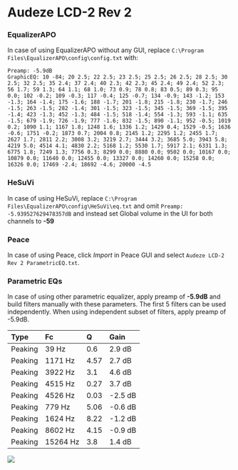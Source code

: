 # Audeze LCD-2 Rev 2

### EqualizerAPO
In case of using EqualizerAPO without any GUI, replace `C:\Program Files\EqualizerAPO\config\config.txt`
with:
```
Preamp: -5.9dB
GraphicEQ: 10 -84; 20 2.5; 22 2.5; 23 2.5; 25 2.5; 26 2.5; 28 2.5; 30 2.5; 32 2.5; 35 2.4; 37 2.4; 40 2.3; 42 2.3; 45 2.4; 49 2.4; 52 2.3; 56 1.7; 59 1.3; 64 1.1; 68 1.0; 73 0.9; 78 0.8; 83 0.5; 89 0.3; 95 0.0; 102 -0.2; 109 -0.3; 117 -0.4; 125 -0.7; 134 -0.9; 143 -1.2; 153 -1.3; 164 -1.4; 175 -1.6; 188 -1.7; 201 -1.8; 215 -1.8; 230 -1.7; 246 -1.5; 263 -1.5; 282 -1.4; 301 -1.5; 323 -1.5; 345 -1.5; 369 -1.5; 395 -1.4; 423 -1.3; 452 -1.3; 484 -1.5; 518 -1.4; 554 -1.3; 593 -1.1; 635 -1.5; 679 -1.9; 726 -1.9; 777 -1.6; 832 -1.5; 890 -1.1; 952 -0.5; 1019 0.2; 1090 1.1; 1167 1.8; 1248 1.6; 1336 1.2; 1429 0.4; 1529 -0.5; 1636 -0.6; 1751 -0.2; 1873 0.7; 2004 0.8; 2145 1.2; 2295 1.2; 2455 1.7; 2627 1.7; 2811 2.2; 3008 3.2; 3219 2.7; 3444 3.2; 3685 5.0; 3943 5.8; 4219 5.0; 4514 4.1; 4830 2.2; 5168 1.2; 5530 1.7; 5917 2.1; 6331 1.3; 6775 1.8; 7249 1.3; 7756 0.3; 8299 0.0; 8880 0.0; 9502 0.0; 10167 0.0; 10879 0.0; 11640 0.0; 12455 0.0; 13327 0.0; 14260 0.0; 15258 0.0; 16326 0.0; 17469 -2.4; 18692 -4.6; 20000 -4.5
```

### HeSuVi
In case of using HeSuVi, replace `C:\Program Files\EqualizerAPO\config\HeSuVi\eq.txt` and omit `Preamp:
-5.939527629478357dB` and instead set Global volume in the UI for both channels to **-59**

### Peace
In case of using Peace, click *Import* in Peace GUI and select `Audeze LCD-2 Rev 2 ParametricEQ.txt`.

### Parametric EQs
In case of using other parametric equalizer, apply preamp of **-5.9dB** and build filters manually
with these parameters. The first 5 filters can be used independently.
When using independent subset of filters, apply preamp of -5.9dB.

| Type    | Fc       |    Q | Gain    |
|:--------|:---------|:-----|:--------|
| Peaking | 39 Hz    | 0.6  | 2.9 dB  |
| Peaking | 1171 Hz  | 4.57 | 2.7 dB  |
| Peaking | 3922 Hz  | 3.1  | 4.6 dB  |
| Peaking | 4515 Hz  | 0.27 | 3.7 dB  |
| Peaking | 4526 Hz  | 0.03 | -2.5 dB |
| Peaking | 779 Hz   | 5.06 | -0.6 dB |
| Peaking | 1624 Hz  | 8.22 | -1.2 dB |
| Peaking | 8602 Hz  | 4.15 | -0.9 dB |
| Peaking | 15264 Hz | 3.8  | 1.4 dB  |

![](https://raw.githubusercontent.com/jaakkopasanen/AutoEq/master/results/innerfidelity/sbaf-serious/Audeze%20LCD-2%20Rev%202/Audeze%20LCD-2%20Rev%202.png)